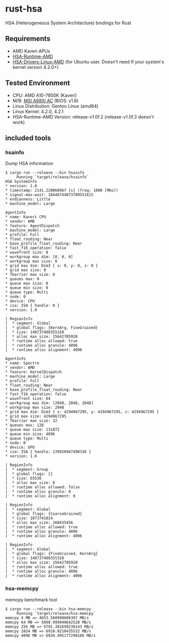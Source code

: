 # rust-hsa
HSA (Heterogeneous System Architecture) bindings for Rust

## Requirements

* AMD Kaveri APUs
* [HSA-Runtime-AMD](https://github.com/HSAFoundation/HSA-Runtime-AMD)
* [HSA-Drivers-Linux-AMD](https://github.com/HSAFoundation/HSA-Drivers-Linux-AMD) (for Ubuntu user. Doesn't need If your system's kernel version 4.2.0+)

## Tested Environment

* CPU: AMD A10-7850K (Kaveri)
* M/B: [MSI A88XI AC](http://www.msi.com/product/mb/A88XI_AC.html) (BIOS: v1.6)
* Linux Distribution: Gentoo Linux (amd64)
* Linux Kernel: 4.2.0, 4.2.1
* HSA-Runtime-AMD Version: release-v1.0f.2 (release-v1.0f.3 doesn't work)

## included tools

### hsainfo

Dump HSA information

```
$ cargo run --release --bin hsainfo
     Running `target/release/hsainfo`
HSA SystemInfo
* version: 1.0
* timestamp: 2141.220068967 [s] (freq: 1000 [MHz])
* signal-max-wait: 18446744073709551615
* endianness: Little
* machine_model: Large

AgentInfo
* name: Kaveri CPU
* vendor: AMD
* feature: AgentDispatch
* machine_model: Large
* profile: Full
* float_rouding: Near
* base_profile_float_rouding: Near
* fast_f16_operation: false
* wavefront size: 0
* workgroup max dim: [0, 0, 0]
* workgroup max size: 0
* grid max dim: Dim3 { x: 0, y: 0, z: 0 }
* grid max size: 0
* fbarrier max size: 0
* queues max: 0
* queue max size: 0
* queue min size: 0
* queue type: Multi
* node: 0
* device: CPU
* isa: ISA { handle: 0 }
* version: 1.0

| RegionInfo
|  * segment: Global
|  * global flags: {KernArg, FineGrained}
|  * size: 140737488355328
|  * alloc max size: 15642705920
|  * runtime alloc allowed: true
|  * runtime alloc granule: 4096
|  * runtime alloc alignment: 4096

AgentInfo
* name: Spectre
* vendor: AMD
* feature: KernelDispatch
* machine_model: Large
* profile: Full
* float_rouding: Near
* base_profile_float_rouding: Near
* fast_f16_operation: false
* wavefront size: 64
* workgroup max dim: [2048, 2048, 2048]
* workgroup max size: 2048
* grid max dim: Dim3 { x: 4294967295, y: 4294967295, z: 4294967295 }
* grid max size: 4294967295
* fbarrier max size: 32
* queues max: 128
* queue max size: 131072
* queue min size: 4096
* queue type: Multi
* node: 0
* device: GPU
* isa: ISA { handle: 139926947498336 }
* version: 1.0

| RegionInfo
|  * segment: Group
|  * global flags: {}
|  * size: 65536
|  * alloc max size: 0
|  * runtime alloc allowed: false
|  * runtime alloc granule: 0
|  * runtime alloc alignment: 0

| RegionInfo
|  * segment: Global
|  * global flags: {CoarseGrained}
|  * size: 1073741824
|  * alloc max size: 268435456
|  * runtime alloc allowed: true
|  * runtime alloc granule: 4096
|  * runtime alloc alignment: 4096

| RegionInfo
|  * segment: Global
|  * global flags: {FineGrained, KernArg}
|  * size: 140737488355328
|  * alloc max size: 15642705920
|  * runtime alloc allowed: true
|  * runtime alloc granule: 4096
|  * runtime alloc alignment: 4096
```

### hsa-memcpy

memcpy benchmark tool

```
$ cargo run --release --bin hsa-memcpy
     Running `target/release/hsa-memcpy`
memcpy 4 MB => 4653.560998606307 MB/s
memcpy 64 MB => 5898.999940642528 MB/s
memcpy 256 MB => 5791.381699230143 MB/s
memcpy 1024 MB => 6910.0210435532 MB/s
memcpy 4096 MB => 6934.495177298106 MB/s
```
